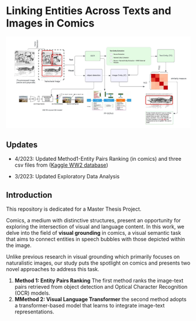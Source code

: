 # Linking Entities Across Texts and Images in Comics
<img src="Method1.jpeg" width="800"> 

## Updates
* 4/2023: Updated Method1-Entity Pairs Ranking (in comics) and three csv files from ([Kaggle WW2 database](https://www.kaggle.com/datasets/ramjasmaurya/world-war-2-archive))

* 3/2023: Updated Exploratory Data Analysis 

## Introduction
This repository is dedicated for a Master Thesis Project.  

Comics, a medium with distinctive structures, present an opportunity for exploring the intersection of visual and language content. In this work, we delve into the field of **visual grounding** in comics, a visual semantic task that aims to connect entities in speech bubbles with those depicted within the image. 

Unlike previous research in visual grounding which primarily focuses on naturalistic images, our study puts the spotlight on comics and presents two novel approaches to address this task. 

1. **Method 1: Entity Pairs Ranking** The first method ranks the image-text pairs retrieved from object detection and Optical Character Recognition (OCR) models. 
2. **MMethod 2: Visual Language Transformer** the second method adopts a transformer-based model that learns to integrate image-text representations. 

